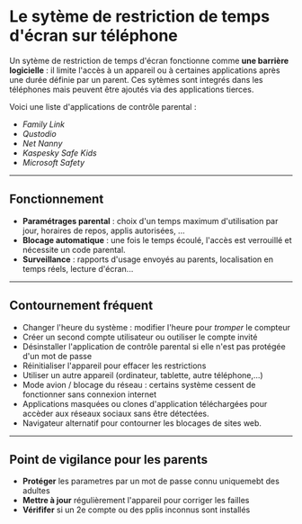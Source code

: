 # Le sytème de restriction de temps d'écran sur téléphone

Un sytème de restriction de temps d'écran fonctionne comme **une barrière logicielle** : il limite l'accès à un appareil ou à certaines applications après une durée définie par un parent. Ces sytèmes sont integrés dans les téléphones mais peuvent être ajoutés via des applications tierces.

Voici une liste d'applications de contrôle parental :
- *Family Link*
- *Qustodio*
- *Net Nanny*
- *Kaspesky Safe Kids*
- *Microsoft Safety*

---

## Fonctionnement

- **Paramétrages parental** : choix d'un temps maximum d'utilisation par jour, horaires de repos, applis autorisées, ...
- **Blocage automatique** : une fois le temps écoulé, l'accès est verrouillé et nécessite un code parental.
- **Surveillance** : rapports d'usage envoyés au parents, localisation en temps réels, lecture d'écran...

---

## Contournement fréquent

- Changer l'heure du système : modifier l'heure pour *tromper* le compteur
- Créer un second compte utilisateur ou outiliser le compte invité
- Désinstaller l'application de contrôle parental si elle n'est pas protégée d'un mot de passe
- Réinitialiser l'appareil pour effacer les restrictions
- Utiliser un autre appareil (ordinateur, tablette, autre téléphone,...)
- Mode avion / blocage du réseau : certains système cessent de fonctionner sans connexion internet
- Applications masquées ou clones d'application téléchargées pour accèder aux réseaux sociaux sans être détectées.
- Navigateur alternatif pour contourner les blocages de sites web.

---

## Point de vigilance pour les parents

- **Protéger** les parametres par un mot de passe connu uniquemebt des adultes
- **Mettre à jour** régulièrement l'appareil pour corriger les failles
- **Vérififer** si un 2e compte ou des pplis inconnus sont installés
